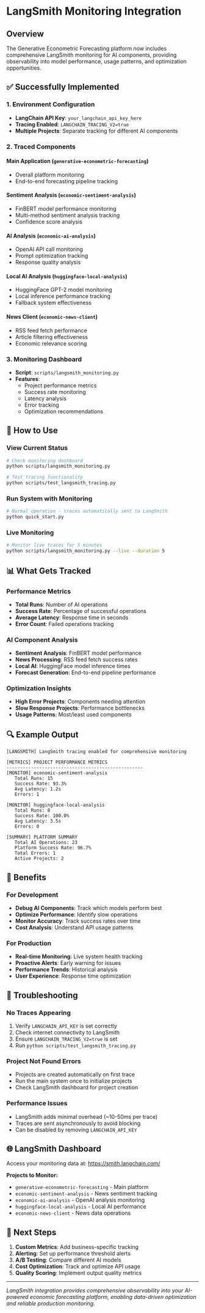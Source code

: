 # LangSmith Monitoring Integration

## Overview

The Generative Econometric Forecasting platform now includes comprehensive LangSmith monitoring for AI components, providing observability into model performance, usage patterns, and optimization opportunities.

## ✅ Successfully Implemented

### 1. Environment Configuration
- **LangChain API Key**: `your_langchain_api_key_here`
- **Tracing Enabled**: `LANGCHAIN_TRACING_V2=true`
- **Multiple Projects**: Separate tracking for different AI components

### 2. Traced Components

#### Main Application (`generative-econometric-forecasting`)
- Overall platform monitoring
- End-to-end forecasting pipeline tracking

#### Sentiment Analysis (`economic-sentiment-analysis`)
- FinBERT model performance monitoring  
- Multi-method sentiment analysis tracking
- Confidence score analysis

#### AI Analysis (`economic-ai-analysis`)
- OpenAI API call monitoring
- Prompt optimization tracking
- Response quality analysis

#### Local AI Analysis (`huggingface-local-analysis`) 
- HuggingFace GPT-2 model monitoring
- Local inference performance tracking
- Fallback system effectiveness

#### News Client (`economic-news-client`)
- RSS feed fetch performance
- Article filtering effectiveness
- Economic relevance scoring

### 3. Monitoring Dashboard
- **Script**: `scripts/langsmith_monitoring.py`
- **Features**: 
  - Project performance metrics
  - Success rate monitoring
  - Latency analysis
  - Error tracking
  - Optimization recommendations

## 🚀 How to Use

### View Current Status
```bash
# Check monitoring dashboard
python scripts/langsmith_monitoring.py

# Test tracing functionality
python scripts/test_langsmith_tracing.py
```

### Run System with Monitoring
```bash
# Normal operation - traces automatically sent to LangSmith
python quick_start.py
```

### Live Monitoring
```bash
# Monitor live traces for 5 minutes
python scripts/langsmith_monitoring.py --live --duration 5
```

## 📊 What Gets Tracked

### Performance Metrics
- **Total Runs**: Number of AI operations
- **Success Rate**: Percentage of successful operations
- **Average Latency**: Response time in seconds
- **Error Count**: Failed operations tracking

### AI Component Analysis
- **Sentiment Analysis**: FinBERT model performance
- **News Processing**: RSS feed fetch success rates
- **Local AI**: HuggingFace model inference times
- **Forecast Generation**: End-to-end pipeline performance

### Optimization Insights
- **High Error Projects**: Components needing attention
- **Slow Response Projects**: Performance bottlenecks
- **Usage Patterns**: Most/least used components

## 🔍 Example Output

```
[LANGSMITH] LangSmith tracing enabled for comprehensive monitoring

[METRICS] PROJECT PERFORMANCE METRICS
--------------------------------------------------
[MONITOR] economic-sentiment-analysis
   Total Runs: 15
   Success Rate: 93.3%
   Avg Latency: 1.2s
   Errors: 1

[MONITOR] huggingface-local-analysis  
   Total Runs: 8
   Success Rate: 100.0%
   Avg Latency: 3.5s
   Errors: 0

[SUMMARY] PLATFORM SUMMARY
   Total AI Operations: 23
   Platform Success Rate: 96.7%
   Total Errors: 1
   Active Projects: 2
```

## 🎯 Benefits

### For Development
- **Debug AI Components**: Track which models perform best
- **Optimize Performance**: Identify slow operations
- **Monitor Accuracy**: Track success rates over time
- **Cost Analysis**: Understand API usage patterns

### For Production
- **Real-time Monitoring**: Live system health tracking
- **Proactive Alerts**: Early warning for issues
- **Performance Trends**: Historical analysis
- **User Experience**: Response time optimization

## 🔧 Troubleshooting

### No Traces Appearing
1. Verify `LANGCHAIN_API_KEY` is set correctly
2. Check internet connectivity to LangSmith
3. Ensure `LANGCHAIN_TRACING_V2=true` is set
4. Run `python scripts/test_langsmith_tracing.py`

### Project Not Found Errors
- Projects are created automatically on first trace
- Run the main system once to initialize projects
- Check LangSmith dashboard for project creation

### Performance Issues
- LangSmith adds minimal overhead (~10-50ms per trace)
- Traces are sent asynchronously to avoid blocking
- Can be disabled by removing `LANGCHAIN_API_KEY`

## 🌐 LangSmith Dashboard

Access your monitoring data at: https://smith.langchain.com/

**Projects to Monitor:**
- `generative-econometric-forecasting` - Main platform
- `economic-sentiment-analysis` - News sentiment tracking  
- `economic-ai-analysis` - OpenAI analysis monitoring
- `huggingface-local-analysis` - Local AI performance
- `economic-news-client` - News data operations

## 🚀 Next Steps

1. **Custom Metrics**: Add business-specific tracking
2. **Alerting**: Set up performance threshold alerts
3. **A/B Testing**: Compare different AI models
4. **Cost Optimization**: Track and optimize API usage
5. **Quality Scoring**: Implement output quality metrics

---

*LangSmith integration provides comprehensive observability into your AI-powered economic forecasting platform, enabling data-driven optimization and reliable production monitoring.*
